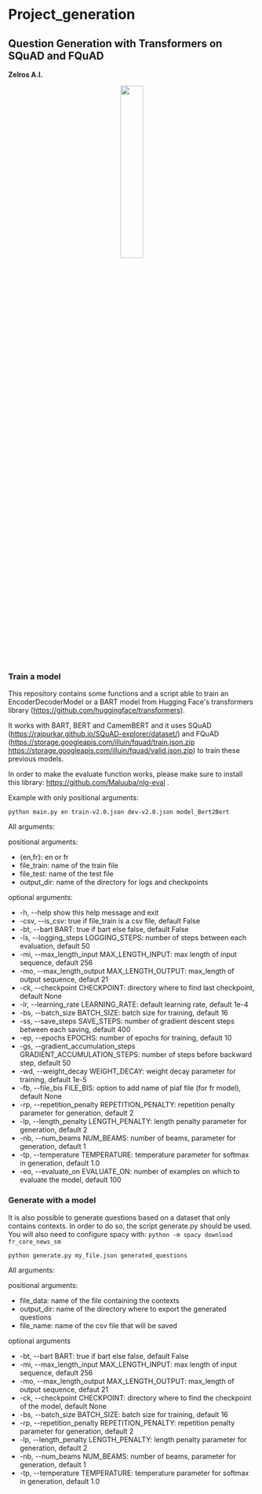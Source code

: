 # Project_generation

## Question Generation with Transformers on SQuAD and FQuAD

**Zelros A.I.** 
<p align="center">
  <img width="30%", src="https://www.actuia.com/wp-content/uploads/2018/12/zelros-696x348.png">
</p>


### Train a model
This repository contains some functions and a script able to train an EncoderDecoderModel or a BART model from Hugging Face's transformers library (https://github.com/huggingface/transformers).

It works with BART, BERT and CamemBERT and it uses SQuAD (https://rajpurkar.github.io/SQuAD-explorer/dataset/) and FQuAD (https://storage.googleapis.com/illuin/fquad/train.json.zip
 https://storage.googleapis.com/illuin/fquad/valid.json.zip) to train these previous models.
 
In order to make the evaluate function works, please make sure to install this library: https://github.com/Maluuba/nlg-eval .

Example with only positional arguments:
```
python main.py en train-v2.0.json dev-v2.0.json model_Bert2Bert
```

All arguments:

positional arguments:

- {en,fr}: en or fr
- file_train: name of the train file
- file_test: name of the test file
- output_dir: name of the directory for logs and checkpoints

optional arguments:

-  -h, --help show this help message and exit
-  -csv, --is_csv: true if file_train is a csv file, default False
-  -bt, --bart BART: true if bart else false, default False
-  -ls, --logging_steps LOGGING_STEPS: number of steps between each evaluation, default 50
-  -mi, --max_length_input MAX_LENGTH_INPUT: max length of input sequence, default 256
-  -mo, --max_length_output MAX_LENGTH_OUTPUT: max_length of output sequence, defaut 21
-  -ck, --checkpoint CHECKPOINT: directory where to find last checkpoint, default None
-  -lr, --learning_rate LEARNING_RATE: default learning rate, default 1e-4
-  -bs, --batch_size BATCH_SIZE: batch size for training, default 16
-  -ss, --save_steps SAVE_STEPS: number of gradient descent steps between each saving, default 400
-  -ep, --epochs EPOCHS: number of epochs for training, default 10
-  -gs, --gradient_accumulation_steps GRADIENT_ACCUMULATION_STEPS: number of steps before backward step, default 50
-  -wd, --weight_decay WEIGHT_DECAY: weight decay parameter for training, default 1e-5
-  -fb, --file_bis FILE_BIS: option to add name of piaf file (for fr model), default None
-  -rp, --repetition_penalty REPETITION_PENALTY: repetition penalty parameter for generation, default 2
-  -lp, --length_penalty LENGTH_PENALTY: length penalty parameter for generation, default 2
-  -nb, --num_beams NUM_BEAMS: number of beams, parameter for generation, default 1
-  -tp, --temperature TEMPERATURE: temperature parameter for softmax in generation, default 1.0
-  -eo, --evaluate_on EVALUATE_ON: number of examples on which to evaluate the model, default 100

### Generate with a model
It is also possible to generate questions based on a dataset that only contains contexts. In order to do so, the script
generate.py should be used.
You will also need to configure spacy with:
```python -m spacy download fr_core_news_sm```


```
python generate.py my_file.json generated_questions
```

All arguments:

positional arguments:
- file_data: name of the file containing the contexts
- output_dir: name of the directory where to export the generated questions
- file_name: name of the csv file that will be saved

optional arguments

- -bt, --bart BART: true if bart else false, default False
- -mi, --max_length_input MAX_LENGTH_INPUT: max length of input sequence, default 256
- -mo, --max_length_output MAX_LENGTH_OUTPUT: max_length of output sequence, defaut 21
- -ck, --checkpoint CHECKPOINT: directory where to find the checkpoint of the model, default None
- -bs, --batch_size BATCH_SIZE: batch size for training, default 16
- -rp, --repetition_penalty REPETITION_PENALTY: repetition penalty parameter for generation, default 2
- -lp, --length_penalty LENGTH_PENALTY: length penalty parameter for generation, default 2
- -nb, --num_beams NUM_BEAMS: number of beams, parameter for generation, default 1
- -tp, --temperature TEMPERATURE: temperature parameter for softmax in generation, default 1.0
